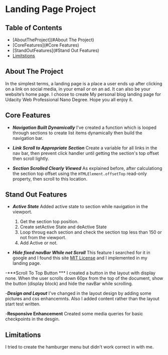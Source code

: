 # Landing Page Project

## Table of Contents

* [AboutTheProject](#About The Project)
* [CoreFeatures](#Core Features)
* [StandOutFeatures](#Stand Out Features)
* [Limitstions](#Limitations)

## About The Project

In the simplest terms, a landing page is a place a user ends up after clicking on a link on social media, in your email or on an ad. It can also be your website’s home page.
I choose to create My personal blog landing page for Udacity Web Professional Nano Degree. Hope you all enjoy it.

## Core Features

- ***Navigation Built Dynamically***
    I've created a function which is looped through sections to create list items dynamically then build the navigation bar.
    
    
- ***Link Scroll to Appropriate Section***
Create a variable for all links in the nav bar, then prevent click handler until getting the section's top offset then scroll lightly.


- ***Section Scrolled Clearly Viewed***
    As explained before, after calculationg the section top offset using the `HTMLElement.offsetTop` read-only property, then scroll to this location.
    
## Stand Out Features

- ***Active State***
 Added active state to section while navigation in the viewport. 

    1. Get the section top position.
    2. Create setActive State and deActive State
    3. Loop throug each section and check the section top less than 150 or not from the viewport.
    4. Add Active or not.

- ***Hide fixed navBar While not Scroll***
    This feature I searched for it in google and I found this site [MIT License](https://gomakethings.com)
    and I implemented in my landing page.
    
-***Scroll To Top Button ***
    I created a button in the layout with display none. When the user scrolls down 60px from the top of the document, show the button (display block) and hide the navBar while scrolling.
    
-***Design and Layout***
I've changed in the layout design by adding some pictures and css enhancemnts. Also I added content rather than the layout start test written.


-**Responsive Enhancement**
Created some media queries for basic checkpoints in the desgin.

## Limitations

I tried to create the hamburger menu but didn't work correct in with me.

